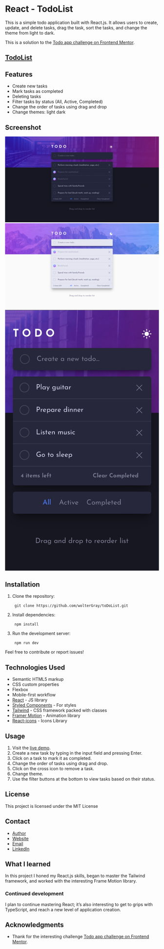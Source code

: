 # React - TodoList


This is a simple todo application built with React.js. It allows users to create, update, and delete tasks, drag the task, sort the tasks, and change the theme from light to dark.

This is a solution to the [Todo app challenge on Frontend Mentor](https://www.frontendmentor.io/challenges/todo-app-Su1_KokOW).

## [TodoList](https://woltergray.github.io/toDoList/)

## Features

- Create new tasks
- Mark tasks as completed
- Deleting tasks
- Filter tasks by status (All, Active, Completed)
- Change the order of tasks using drag and drop
- Change themes: light dark

## Screenshot

![TodoApp dark](./screenshots/1.png)
![TodoApp light](./screenshots/2.png)
![TodoApp mobile](./screenshots/3.jpg)

## Installation

1. Clone the repository:

   		git clone https://github.com/wolterGray/toDoList.git

2. Install dependencies:

   		npm install

3. Run the development server:

   		npm run dev

Feel free to contribute or report issues!

## Technologies Used

- Semantic HTML5 markup
- CSS custom properties
- Flexbox
- Mobile-first workflow
- [React](https://reactjs.org/) - JS library
- [Styled Components](https://styled-components.com/) - For styles
- [Tailwind](https://tailwindcss.com/) - CSS framework packed with classes
- [Framer Motion](https://www.framer.com/motion/) - Animation library
- [React-icons](https://react-icons.github.io/react-icons/) - Icons Library

## Usage

1. Visit the [live demo](https://woltergray.github.io/toDoList/).
2. Create a new task by typing in the input field and pressing Enter.
3. Click on a task to mark it as completed.
4. Change the order of tasks using drag and drop.
5. Click on the cross icon to remove a task.
6. Change theme.
7. Use the filter buttons at the bottom to view tasks based on their status.

## License

This project is licensed under the MIT License

## Contact

- [Author](https://github.com/MMansy19)
- [Website](https://mahmoud-mansy-portfolio.netlify.app/)
- [Email](mailto:mahmoud2abdalfattah@gmail.com)
- [LinkedIn](https://www.linkedin.com/in/mahmoud-mansy-a189a5232)


## What I learned

In this project I honed my React.js skills, began to master the Tailwind framework, and worked with the interesting Frame Motion library.

### Continued development

I plan to continue mastering React; it’s also interesting to get to grips with TypeScript, and reach a new level of application creation.

## Acknowledgments

- Thank for the interesting challenge [Todo app challenge on Frontend Mentor](https://www.frontendmentor.io/challenges/todo-app-Su1_KokOW).
